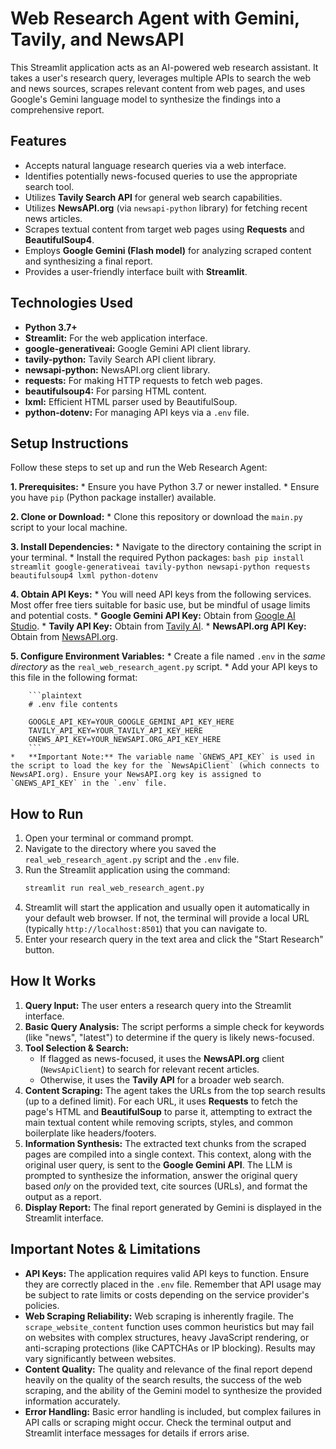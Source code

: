# Web Research Agent with Gemini, Tavily, and NewsAPI

This Streamlit application acts as an AI-powered web research assistant. It takes a user's research query, leverages multiple APIs to search the web and news sources, scrapes relevant content from web pages, and uses Google's Gemini language model to synthesize the findings into a comprehensive report.

## Features

*   Accepts natural language research queries via a web interface.
*   Identifies potentially news-focused queries to use the appropriate search tool.
*   Utilizes **Tavily Search API** for general web search capabilities.
*   Utilizes **NewsAPI.org** (via `newsapi-python` library) for fetching recent news articles.
*   Scrapes textual content from target web pages using **Requests** and **BeautifulSoup4**.
*   Employs **Google Gemini (Flash model)** for analyzing scraped content and synthesizing a final report.
*   Provides a user-friendly interface built with **Streamlit**.

## Technologies Used

*   **Python 3.7+**
*   **Streamlit:** For the web application interface.
*   **google-generativeai:** Google Gemini API client library.
*   **tavily-python:** Tavily Search API client library.
*   **newsapi-python:** NewsAPI.org client library.
*   **requests:** For making HTTP requests to fetch web pages.
*   **beautifulsoup4:** For parsing HTML content.
*   **lxml:** Efficient HTML parser used by BeautifulSoup.
*   **python-dotenv:** For managing API keys via a `.env` file.

## Setup Instructions

Follow these steps to set up and run the Web Research Agent:

**1. Prerequisites:**
    *   Ensure you have Python 3.7 or newer installed.
    *   Ensure you have `pip` (Python package installer) available.

**2. Clone or Download:**
    *   Clone this repository or download the `main.py` script to your local machine.

**3. Install Dependencies:**
    *   Navigate to the directory containing the script in your terminal.
    *   Install the required Python packages:
        ```bash
        pip install streamlit google-generativeai tavily-python newsapi-python requests beautifulsoup4 lxml python-dotenv
        ```

**4. Obtain API Keys:**
    *   You will need API keys from the following services. Most offer free tiers suitable for basic use, but be mindful of usage limits and potential costs.
        *   **Google Gemini API Key:** Obtain from [Google AI Studio](https://aistudio.google.com/app/apikey).
        *   **Tavily API Key:** Obtain from [Tavily AI](https://tavily.com/).
        *   **NewsAPI.org API Key:** Obtain from [NewsAPI.org](https://newsapi.org/).

**5. Configure Environment Variables:**
    *   Create a file named `.env` in the *same directory* as the `real_web_research_agent.py` script.
    *   Add your API keys to this file in the following format:

        ```plaintext
        # .env file contents

        GOOGLE_API_KEY=YOUR_GOOGLE_GEMINI_API_KEY_HERE
        TAVILY_API_KEY=YOUR_TAVILY_API_KEY_HERE
        GNEWS_API_KEY=YOUR_NEWSAPI.ORG_API_KEY_HERE
        ```
    *   **Important Note:** The variable name `GNEWS_API_KEY` is used in the script to load the key for the `NewsApiClient` (which connects to NewsAPI.org). Ensure your NewsAPI.org key is assigned to `GNEWS_API_KEY` in the `.env` file.

## How to Run

1.  Open your terminal or command prompt.
2.  Navigate to the directory where you saved the `real_web_research_agent.py` script and the `.env` file.
3.  Run the Streamlit application using the command:
    ```bash
    streamlit run real_web_research_agent.py
    ```
4.  Streamlit will start the application and usually open it automatically in your default web browser. If not, the terminal will provide a local URL (typically `http://localhost:8501`) that you can navigate to.
5.  Enter your research query in the text area and click the "Start Research" button.

## How It Works

1.  **Query Input:** The user enters a research query into the Streamlit interface.
2.  **Basic Query Analysis:** The script performs a simple check for keywords (like "news", "latest") to determine if the query is likely news-focused.
3.  **Tool Selection & Search:**
    *   If flagged as news-focused, it uses the **NewsAPI.org** client (`NewsApiClient`) to search for relevant recent articles.
    *   Otherwise, it uses the **Tavily API** for a broader web search.
4.  **Content Scraping:** The agent takes the URLs from the top search results (up to a defined limit). For each URL, it uses **Requests** to fetch the page's HTML and **BeautifulSoup** to parse it, attempting to extract the main textual content while removing scripts, styles, and common boilerplate like headers/footers.
5.  **Information Synthesis:** The extracted text chunks from the scraped pages are compiled into a single context. This context, along with the original user query, is sent to the **Google Gemini API**. The LLM is prompted to synthesize the information, answer the original query based *only* on the provided text, cite sources (URLs), and format the output as a report.
6.  **Display Report:** The final report generated by Gemini is displayed in the Streamlit interface.

## Important Notes & Limitations

*   **API Keys:** The application requires valid API keys to function. Ensure they are correctly placed in the `.env` file. Remember that API usage may be subject to rate limits or costs depending on the service provider's policies.
*   **Web Scraping Reliability:** Web scraping is inherently fragile. The `scrape_website_content` function uses common heuristics but may fail on websites with complex structures, heavy JavaScript rendering, or anti-scraping protections (like CAPTCHAs or IP blocking). Results may vary significantly between websites.
*   **Content Quality:** The quality and relevance of the final report depend heavily on the quality of the search results, the success of the web scraping, and the ability of the Gemini model to synthesize the provided information accurately.
*   **Error Handling:** Basic error handling is included, but complex failures in API calls or scraping might occur. Check the terminal output and Streamlit interface messages for details if errors arise.
